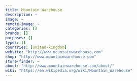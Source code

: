 ```yaml
---
title: Mountain Warehouse
description: ~
image: ~
remote-image: ~
categories: []
brands: []
purposes: []
types: []
countries: [united-kingdom]
website: "http://www.mountainwarehouse.com"
shop: "http://www.mountainwarehouse.com"
store-finder: ~
about: "http://www.mountainwarehouse.com/about/"
wiki: "https://en.wikipedia.org/wiki/Mountain_Warehouse"
---
```

